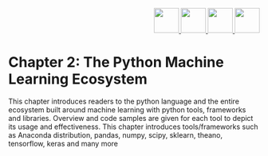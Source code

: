 <p align="right">
  <a target="_blank" href="https://github.com/dipanjanS/practical-machine-learning-with-python#contents"><img height="50px" src="https://raw.githubusercontent.com/dipanjanS/practical-machine-learning-with-python/master/media/assets/home_page.png" />
  </a>
  <a target="_blank" href="https://github.com/dipanjanS/practical-machine-learning-with-python/tree/master/notebooks#chapter-2-the-python-machine-learning-ecosystem"><img height="50px" src="https://raw.githubusercontent.com/dipanjanS/practical-machine-learning-with-python/master/media/assets/contents_page.jpg" />
  </a>
  <a target="_blank" href="https://github.com/dipanjanS/practical-machine-learning-with-python/tree/master/notebooks/Ch01_Machine_Learning_Basics#chapter-1-machine-learning-basics">
    <img height="50px" src="https://raw.githubusercontent.com/dipanjanS/practical-machine-learning-with-python/master/media/assets/back_page.png" />
  </a>
  <a target="_blank" href="https://github.com/dipanjanS/practical-machine-learning-with-python/tree/master/notebooks/Ch03_Processing_Wrangling_and_Visualizing_Data#chapter-3-processing-wrangling-and-visualizing-data"><img height="50px" src="https://raw.githubusercontent.com/dipanjanS/practical-machine-learning-with-python/master/media/assets/next_page.png" />
  </a>
</p>

# Chapter 2: The Python Machine Learning Ecosystem

This chapter introduces readers to the python language and the entire ecosystem built around machine learning with python tools, frameworks and libraries. Overview and code samples are given for each tool to depict its usage and effectiveness. This chapter introduces tools/frameworks such as Anaconda distribution, pandas, numpy, scipy, sklearn, theano, tensorflow, keras and many more
